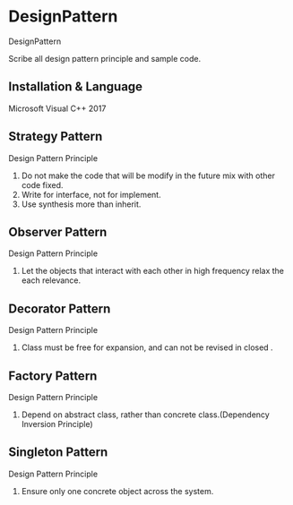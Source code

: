 # DesignPattern
DesignPattern

Scribe all design pattern principle and sample code.

## Installation & Language

Microsoft Visual C++ 2017

## Strategy Pattern
Design Pattern Principle

1. Do not make the code that will be modify in the future mix with other code fixed.
2. Write for interface, not for implement.
3. Use synthesis more than inherit. 

## Observer Pattern
Design Pattern Principle

1. Let the objects that interact with each other in high frequency relax the each relevance.

## Decorator Pattern
Design Pattern Principle

1. Class must be free for expansion, and can not be revised in closed .

## Factory Pattern
Design Pattern Principle

1. Depend on abstract class, rather than concrete class.(Dependency Inversion Principle)

## Singleton Pattern
Design Pattern Principle

1. Ensure only one concrete object across the system.
